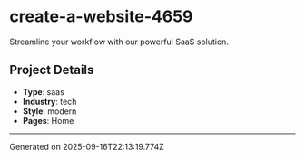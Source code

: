 # create-a-website-4659

Streamline your workflow with our powerful SaaS solution.

## Project Details

- **Type**: saas
- **Industry**: tech
- **Style**: modern
- **Pages**: Home

---
Generated on 2025-09-16T22:13:19.774Z
